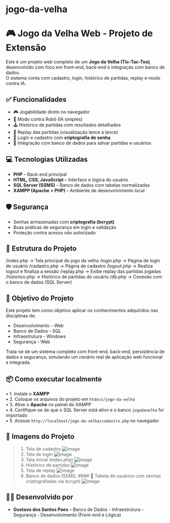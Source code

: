 # jogo-da-velha

# 🎮 Jogo da Velha Web - Projeto de Extensão

Este é um projeto web completo de um **Jogo da Velha (Tic-Tac-Toe)**, desenvolvido com foco em front-end, back-end e integração com banco de dados.  
O sistema conta com cadastro, login, histórico de partidas, replay e modo contra IA.

## ✅ Funcionalidades
- 🎮 Jogabilidade direto no navegador  
- 🤖 Modo contra Robô (IA simples)  
- 🕹️ Histórico de partidas com resultados detalhados  
- 🔁 Replay das partidas (visualização lance a lance)  
- 🔐 Login e cadastro com **criptografia de senha**  
- 💾 Integração com banco de dados para salvar partidas e usuários  

## 💻 Tecnologias Utilizadas
- **PHP** – Back-end principal  
- **HTML, CSS, JavaScript** – Interface e lógica do usuário  
- **SQL Server (SSMS)** – Banco de dados com tabelas normalizadas  
- **XAMPP (Apache + PHP)** – Ambiente de desenvolvimento local  

## 🛡️ Segurança
- Senhas armazenadas com **criptografia (bcrypt)**  
- Boas práticas de segurança em login e validação  
- Proteção contra acesso não autorizado  

## 📂 Estrutura do Projeto
/index.php → Tela principal do jogo da velha
/login.php → Página de login de usuário
/cadastro.php → Página de cadastro
/logout.php → Realiza logout e finaliza a sessão
/replay.php → Exibe replay das partidas jogadas
/historico.php → Histórico de partidas do usuário
/db.php → Conexão com o banco de dados (SQL Server)

## 📌 Objetivo do Projeto
Este projeto tem como objetivo aplicar os conhecimentos adquiridos nas disciplinas de:  
- Desenvolvimento - Web  
- Banco de Dados - SQL 
- Infraestrutura - Windows  
- Segurança - Web 

Trata-se de um sistema completo com front-end, back-end, persistência de dados e segurança, simulando um cenário real de aplicação web funcional e integrada.

## 📦 Como executar localmente
• 1. Instale o **XAMPP**  
• 2. Coloque os arquivos do projeto em `htdocs/jogo-da-velha`  
• 3. Ative o **Apache** no painel do XAMPP  
• 4. Certifique-se de que o SQL Server está ativo e o banco `jogodavelha` foi importado  
• 5. Acesse `http://localhost/jogo-da-velha/cadastro.php` no navegador  

## 📸 Imagens do Projeto
> 1. Tela de cadastro
![image](https://github.com/user-attachments/assets/ac8969d9-b006-4e8e-95fa-d547df3575cd)
> 2. Tela de login
![image](https://github.com/user-attachments/assets/f5ce1b4f-ce00-4769-b67b-8f414d7bc6e4)
> 3. Tela inicial (index.php)
![image](https://github.com/user-attachments/assets/b140cd19-075a-46e1-b6fd-645c0c1d35b6)
> 4. Histórico de partidas
![image](https://github.com/user-attachments/assets/8d7b1e42-78f3-4c05-bdb5-bac8e1c300b2)
> 5. Tela de replay
![image](https://github.com/user-attachments/assets/6cae6c60-7f83-4170-a518-a798cfe8145b)
> 6. Banco de dados (SSMS; #### 🔐 Tabela de usuários com senhas criptografadas via bcrypt)
![image](https://github.com/user-attachments/assets/59140ef8-7d45-41e8-8dae-4b85297fe0ab)

## 🙋‍♂️ Desenvolvido por
- **Gustavo dos Santos Paes** – Banco de Dados - Infraestrutura - Segurança - Desenvolvimento (Front-end e Lógica)
